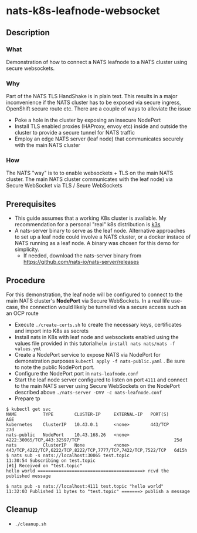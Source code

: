 # nats-k8s-leafnode-websocket
## Description
### What
Demonstration of how to connect a NATS leafnode to a NATS cluster using secure websockets. 
### Why
Part of the NATS TLS HandShake is in plain text. This results in a major inconvenience if the NATS cluster has to be exposed via secure ingress, OpenShift secure route etc. There are a couple of ways to alleviate the issue
* Poke a hole in the cluster by exposing an insecure NodePort
* Install TLS enabled proxies (HAProxy, envoy etc) inside and outside the cluster to provide a secure tunnel for NATS traffic
* Employ an edge NATS server (leaf node) that communicates securely with the main NATS cluster
### How
The NATS "way" is to to enable websockets + TLS on the main NATS cluster. The main NATS cluster communicates with the leaf node) via Secure WebSocket via TLS / Seure WebSockets

## Prerequisites
* This guide assumes that a working K8s cluster is available. My recommendation for a personal "real" k8s distribution is [k3s](https://k3s.io/)
* A nats-server binary to serve as the leaf node. Alternative approaches to set up a leaf node could involve a NATS cluster, or a docker instace of NATS running as a leaf node. A binary was chosen for this demo for simplicity. 
    * If needed, download the nats-server binary from https://github.com/nats-io/nats-server/releases


## Procedure
For this demonstration, the leaf node will be configured to connect to the main NATS cluster's **NodePort** via Secure WebSockets. In a real life use-case, the connection would likely be tunneled via a secure access such as an OCP route
* Execute `./create-certs.sh` to create the necessary keys, certificates and import into K8s as secrets
* Install nats in K8s with leaf node and websockets enabled using the values file provided in this tutorial`helm install nats nats/nats -f values.yml`
* Create a NodePort service to expose NATS via NodePort for demonstration purposes `kubectl apply -f nats-public.yaml` . Be sure to note the public NodePort port.
* Configure the NodePort port in `nats-leafnode.conf`
* Start the leaf node server configured to listen on port `4111` and connect to the main NATS server using Secure WebSockets on the NodePort described above `./nats-server -DVV -c nats-leafnode.conf`
* Prepare tp 
```
$ kubectl get svc 
NAME          TYPE        CLUSTER-IP     EXTERNAL-IP   PORT(S)                                                         AGE
kubernetes    ClusterIP   10.43.0.1      <none>        443/TCP                                                         27d
nats-public   NodePort    10.43.168.26   <none>        4222:30065/TCP,443:32597/TCP                                    25d
nats          ClusterIP   None           <none>        443/TCP,4222/TCP,6222/TCP,8222/TCP,7777/TCP,7422/TCP,7522/TCP   6d15h
$ nats sub -s nats://localhost:30065 test.topic
11:30:54 Subscribing on test.topic
[#1] Received on "test.topic"
hello world ========================================> rcvd the published message

```

```
$ nats pub -s nats://localhost:4111 test.topic "hello world"
11:32:03 Published 11 bytes to "test.topic" =======> publish a message
```
## Cleanup
* `./cleanup.sh`